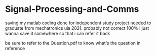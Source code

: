 # Signal-Processing-and-Comms
saving my matlab coding done for independent study project needed to graduate from mechatronics uia 2021. 
probably not correct 100% i just wanna save it somewhere so that i can refer it back

be sure to refer to the Question.pdf to know what's the question in reference
